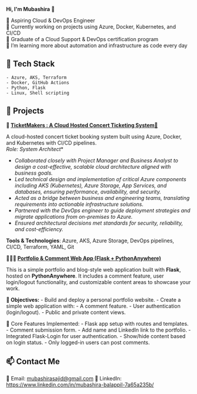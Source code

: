 
**Hi, I'm Mubashira** 👋

  🚀 Aspiring Cloud & DevOps Engineer  
  🎯 Currently working on projects using Azure, Docker, Kubernetes, and CI/CD  
  📘 Graduate of a Cloud Support & DevOps certification program  
  🌱 I’m learning more about automation and infrastructure as code every day

## 🔧 Tech Stack
    - Azure, AKS, Terraform
    - Docker, GitHub Actions
    - Python, Flask
    - Linux, Shell scripting

## 🌟 Projects
**🔹 [TicketMakers : A Cloud Hosted Concert Ticketing System🎫](https://mubashirabalappil.github.io/TicketMakers/)**  

A cloud-hosted concert ticket booking system built using Azure, Docker, and Kubernetes with CI/CD pipelines.  
*Role: System Architect**

  - *Collaborated closely with Project Manager and Business Analyst to design a cost-effective, scalable cloud architecture aligned with business goals.*
  - *Led technical design and implementation of critical Azure components including AKS (Kubernetes), Azure Storage, App Services, and databases, ensuring performance, availability, and security.*
  - *Acted as a bridge between business and engineering teams, translating requirements into actionable infrastructure solutions.*
  - *Partnered with the DevOps engineer to guide deployment strategies and migrate applications from on-premises to Azure.*
  - *Ensured architectural decisions met standards for security, reliability, and cost-efficiency.*

**Tools & Technologies**: Azure, AKS, Azure Storage, DevOps pipelines, CI/CD, Terraform, YAML, Git


**🔹🧑‍💻 [Portfolio & Comment Web App (Flask + PythonAnywhere)](https://mubashira.pythonanywhere.com/)**

This is a simple portfolio and blog-style web application built with **Flask**, hosted on **PythonAnywhere**. It includes a comment feature, user login/logout functionality, and customizable content areas to showcase your work.

**📌 Objectives:**
       - Build and deploy a personal portfolio website.
       - Create a simple web application with:
       - A comment feature.
       - User authentication (login/logout).
       - Public and private content views.

🧱 Core Features Implemented:
      - Flask app setup with routes and templates.
      - Comment submission form.
      - Add name and LinkedIn link to the portfolio.
      - Integrated Flask-Login for user authentication.
      - Show/hide content based on login status.
      - Only logged-in users can post comments.

## 📫 Contact Me
📧 Email: mubashirasajid@gmail.com
💼 LinkedIn: https://www.linkedin.com/in/mubashira-balappil-7a65a235b/
